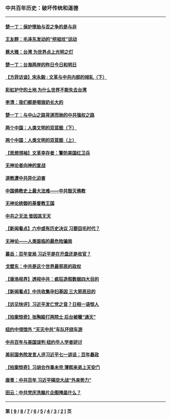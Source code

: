 ### 中共百年历史：破坏传统和道德
---
#### [楚一丁：保护堕胎与否之争的是与非](../../pages/nf1176114/n13815642.md?03180430) 
#### [王友群：毛泽东发动的“挖祖坟”运动](../../pages/nf1176114/n13723639.md?03180430) 
#### [蔡大雅：台湾 为世界点上光明之灯](../../pages/nf1176114/n13531530.md?03180430) 
#### [楚一丁：台海两岸的昨日今日和明日](../../pages/nf1176114/n13531468.md?03180430) 
#### [【方菲访谈】宋永毅 : 文革与中共内部的倾轧（下）](../../pages/nf1176114/n13486836.md?03180430) 
#### [彩虹护守的土地 为什么世界不能失去台湾](../../pages/nf1176114/n13476849.md?03180430) 
#### [李清：我们都是喝狼奶长大的](../../pages/nf1176114/n13471478.md?03180430) 
#### [楚一丁：与中山之路背道而驰的中共强权之路](../../pages/nf1176114/n13437270.md?03180430) 
#### [两个中国：人类文明的双蓝图（下）](../../pages/nf1176114/n13423132.md?03180430) 
#### [两个中国：人类文明的双蓝图（上）](../../pages/nf1176114/n13422687.md?03180430) 
#### [【思想领袖】文革幸存者：警防美国红卫兵](../../pages/nf1176114/n13339289.md?03180430) 
#### [无神论者向神的宣战](../../pages/nf1176114/n13281535.md?03180430) 
#### [道教遭中共异化迫害](../../pages/nf1176114/n13281463.md?03180430) 
#### [中国佛教史上最大法难——中共毁灭佛教](../../pages/nf1176114/n13281397.md?03180430) 
#### [无神论统御的基督教王国](../../pages/nf1176114/n13281280.md?03180430) 
#### [中共之无法 皆因其无天](../../pages/nf1176114/n13281088.md?03180430) 
#### [【新闻看点】六中或有历史决议 习要回毛时代？](../../pages/nf1176114/n13222895.md?03180430) 
#### [无神论——人类面临的最危险骗局](../../pages/nf1176114/n13196137.md?03180430) 
#### [慕岳：百年变局 习近平是在开盘还是收官？](../../pages/nf1176114/n13206516.md?03180430) 
#### [戈壁东：中共是这个世界最邪恶的政权](../../pages/nf1176114/n13085641.md?03180430) 
#### [【唐浩视界】透视中共：疯狂造假数据四大目的](../../pages/nf1176114/n13080590.md?03180430) 
#### [【新闻看点】中共收集孕妇基因 三大邪恶目的](../../pages/nf1176114/n13077182.md?03180430) 
#### [【远见快评】习近平发亡党之音？日相一语惊人](../../pages/nf1176114/n13074809.md?03180430) 
#### [【拍案惊奇】张陶殴打两院士 后台被曝“通天”](../../pages/nf1176114/n13070496.md?03180430) 
#### [纽约中领馆外 “天灭中共”车队环绕车游](../../pages/nf1176114/n13070693.md?03180430) 
#### [中共百年与美国误判 纽约华人学者研讨](../../pages/nf1176114/n13067969.md?03180430) 
#### [美前国务院发言人评习近平七一讲话：百年暴政](../../pages/nf1176114/n13066986.md?03180430) 
#### [【拍案惊奇】习胡合作事未完 薄熙来弟上天安门](../../pages/nf1176114/n13065867.md?03180430) 
#### [唐青：中共百年 习近平隔空大战“外来势力”](../../pages/nf1176114/n13065976.md?03180430) 
#### [田云：中共党庆洗脑片企图掩盖什么？](../../pages/nf1176114/n13064395.md?03180430) 

---
#### 第 [ [9](./9.md?03180430) / [8](./8.md?03180430) / [7](./7.md?03180430) / [6](./6.md?03180430) / [5](./5.md?03180430) / [4](./4.md?03180430) / [3](./3.md?03180430) / [2](./2.md?03180430) ] 页
